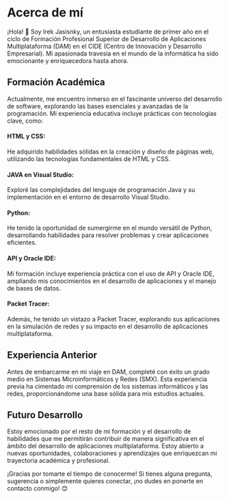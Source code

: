 <h1>Acerca de mí</h1>
¡Hola! 👋 Soy Irek Jasisnky, un entusiasta estudiante de primer año en el ciclo de Formación Profesional Superior de Desarrollo de Aplicaciones Multiplataforma (DAM) en el CIDE (Centro de Innovación y Desarrollo Empresarial). Mi apasionada travesía en el mundo de la informática ha sido emocionante y enriquecedora hasta ahora.

<h2>Formación Académica</h2>
Actualmente, me encuentro inmerso en el fascinante universo del desarrollo de software, explorando las bases esenciales y avanzadas de la programación. Mi experiencia educativa incluye prácticas con tecnologías clave, como:

<h4>HTML y CSS:</h4> He adquirido habilidades sólidas en la creación y diseño de páginas web, utilizando las tecnologías fundamentales de HTML y CSS.

<h4>JAVA en Visual Studio:</h4> Exploré las complejidades del lenguaje de programación Java y su implementación en el entorno de desarrollo Visual Studio.

<h4>Python:</h4> He tenido la oportunidad de sumergirme en el mundo versátil de Python, desarrollando habilidades para resolver problemas y crear aplicaciones eficientes.

<h4>API y Oracle IDE:</h4> Mi formación incluye experiencia práctica con el uso de API y Oracle IDE, ampliando mis conocimientos en el desarrollo de aplicaciones y el manejo de bases de datos.

<h4>Packet Tracer:</h4> Además, he tenido un vistazo a Packet Tracer, explorando sus aplicaciones en la simulación de redes y su impacto en el desarrollo de aplicaciones multiplataforma.

<h2>Experiencia Anterior</h2>
Antes de embarcarme en mi viaje en DAM, completé con éxito un grado medio en Sistemas Microinformáticos y Redes (SMX). Esta experiencia previa ha cimentado mi comprensión de los sistemas informáticos y las redes, proporcionándome una base sólida para mis estudios actuales.

<h2>Futuro Desarrollo</h2>
Estoy emocionado por el resto de mi formación y el desarrollo de habilidades que me permitirán contribuir de manera significativa en el ámbito del desarrollo de aplicaciones multiplataforma. Estoy abierto a nuevas oportunidades, colaboraciones y aprendizajes que enriquezcan mi trayectoria académica y profesional.

¡Gracias por tomarte el tiempo de conocerme! Si tienes alguna pregunta, sugerencia o simplemente quieres conectar, ¡no dudes en ponerte en contacto conmigo! 😊
<!--
**ijasinsky/ijasinsky** is a ✨ _special_ ✨ repository because its `README.md` (this file) appears on your GitHub profile.

Here are some ideas to get you started:

- 🔭 I’m currently working on ...
- 🌱 I’m currently learning ...
- 👯 I’m looking to collaborate on ...
- 🤔 I’m looking for help with ...
- 💬 Ask me about ...
- 📫 How to reach me: ...
- 😄 Pronouns: ...
- ⚡ Fun fact: ...
-->

